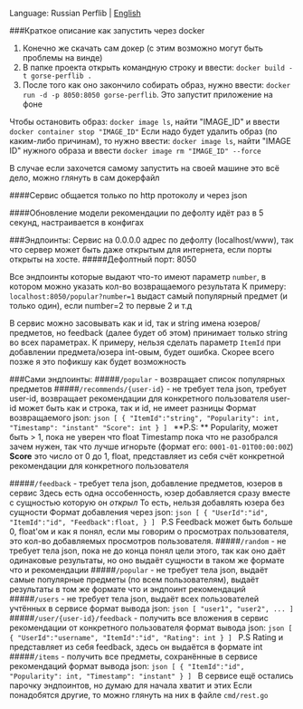 Language: Russian Perflib | [English](https://github.com/zhenghaoz/gorse/blob/master/README.en.us.md)

###Краткое описание как запустить через docker
1. Конечно же скачать сам докер (с этим возможно могут быть проблемы на винде)
2. В папке проекта открыть командную строку и ввести: `docker build -t gorse-perflib .`
3. После того как оно закончило собирать образ, нужно ввести: `docker run -d -p 8050:8050 gorse-perflib`. Это запустит приложение на фоне

Чтобы остановить образ: `docker image ls`, найти "IMAGE_ID" и ввести `docker container stop "IMAGE_ID"`
Если надо будет удалить образ (по каким-либо причинам), то нужно ввести:
`docker image ls`, найти "IMAGE ID" нужного образа и ввести `docker image rm "IMAGE_ID" --force`

В случае если захочется самому запустить на своей машине это всё дело, можно глянуть в сам докерфайл

####Сервис общается только по http протоколу и через json

####Обновление модели рекомендации по дефолту идёт раз в 5 секунд, настраивается в конфигах

###Эндпоинты:
Сервис на 0.0.0.0 адрес по дефолту (localhost/www), так что сервер может быть даже открытым для интернета,
    если порты открыты на хосте.
#####Дефолтный порт: 8050

Все эндпоинты которые выдают что-то имеют параметр `number`, в котором можно указать кол-во возвращаемого результата
К примеру: `localhost:8050/popular?number=1` выдаст самый популярный предмет (и только один), если number=2 то первые 2 и т.д

В сервис можно засовывать как и id, так и string имена юзеров/предметов, но feedback (далее будет об этом) 
    принимает только string во всех параметрах.
К примеру, нельзя сделать параметр `ItemId` при добавлении предмета/юзера int-овым, будет ошибка.
Скорее всего позже я это пофикшу как будет возможность

###Сами эндпоинты:
#####`/popular` - возвращает список популярных предметов
#####`/recommends/{user-id}` - не требует тела json, требует user-id, возвращает рекомендации для конкретного пользователя
   user-id может быть как и строка, так и id, не имеет разницы
    Формат возвращаемого json:
    ```json
        [
            {
                "ItemId":"string",
                "Popularity": int, 
                "Timestamp": "instant"
                "Score": int
            }
        ]
    ```
   **P.S: ** Popularity, может быть > 1, пока не уверен что float
   Timestamp пока что не разобрался зачем нужен, так что лучше игнорьте (формат его: `0001-01-01T00:00:00Z`)
   **Score** это число от 0 до 1, float, представляет из себя счёт конкретной рекомендации для конкретного пользователя
        
#####`/feedback` - требует тела json, добавление предметов, юзеров в сервис
   Здесь есть одна оссобенность, юзер добавляется сразу вместе с сущностью которую он *открыл*
   То есть, нельзя добавлять юзера без сущности
   Формат добавления через json:
    ```json
    [
        {
            "UserId":"id",
            "ItemId":"id",
            "Feedback":float,
        }
    ]
    ```
   P.S Feedback может быть больше 0, float'ом и как я понял, если мы говорим о просмотрах пользователя,  это кол-во добавляемых просмотров пользователя.
#####`/random` - не требует тела json, пока не до конца понял цели этого, 
   так как оно даёт одинаковые результаты, но оно выдаёт сущности в таком же формате что и рекомендации
#####`/popular` - не требует тела json, выдаёт самые популярные предметы (по всем пользователям), 
   выдаёт результаты в том же формате что и эндпоинт рекомендаций
#####`/users` - не требует тела json, выдаёт всех пользователей учтённых в сервисе
   формат вывода json:
    ```json
    [
        "user1",
        "user2",
        ...
    ]
    ```
#####`/user/{user-id}/feedback` - получить все вложения в сервис рекомендации от конкретного пользователя
   формат вывода json:
    ```json
        [
            {
                "UserId":"username",
                "ItemId":"id",
                "Rating": int
            }
        ]
    ```
   P.S Rating и представляет из себя feedback, здесь он выдаётся в формате int
#####`/items` - получить все предметы, сохранённые в сервисе рекомендаций
   формат вывода json:
    ```json
            [
                {
                    "ItemId":"id",
                    "Popularity": int,
                    "Timestamp": "instant"
                }
            ]
        ```
В сервисе ещё остались парочку эндпоинтов, но думаю для начала хватит и этих
Если понадобятся другие, то можно глянуть на них в файле `cmd/rest.go`
